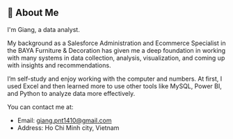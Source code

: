 
## 🚀 About Me
I'm Giang, a data analyst.

My background as a Salesforce Administration and Ecommerce Specialist in the BAYA Furniture & Decoration has given me a deep foundation in working with many systems in data collection, analysis, visualization, and coming up with insights and recommendations. 

I’m self-study and enjoy working with the computer and numbers. At first, I used Excel and then learned more to use other tools like MySQL, Power BI, and Python to analyze data more effectively.

You can contact me at:
- Email: giang.pnt1410@gmail.com
- Address: Ho Chi Minh city, Vietnam
